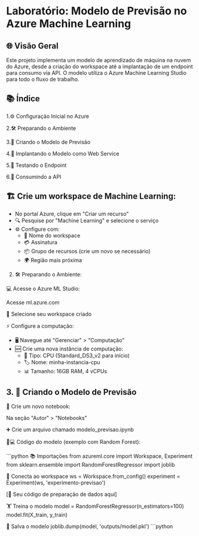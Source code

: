 # Laboratório: Modelo de Previsão no Azure Machine Learning


## 🌐 Visão Geral
Este projeto implementa um modelo de aprendizado de máquina na nuvem do Azure, desde a criação do workspace até a implantação de um endpoint para consumo via API. O modelo utiliza o Azure Machine Learning Studio para todo o fluxo de trabalho.

## 📚 Índice
1.⚙️ Configuração Inicial no Azure

2.🛠️ Preparando o Ambiente

3.🤖 Criando o Modelo de Previsão

4.🚀 Implantando o Modelo como Web Service

5.🧪 Testando o Endpoint

6.🔌 Consumindo a API

## 🏗️ Crie um workspace de Machine Learning:

- No portal Azure, clique em "Criar um recurso"
- 🔍 Pesquise por "Machine Learning" e selecione o serviço
- ⚙️ Configure com:
  * 📛 Nome do workspace
  * 💳 Assinatura
  * 📦 Grupo de recursos (crie um novo se necessário)
  * 🌍 Região mais próxima
 
2. 🛠️ Preparando o Ambiente:

💻 Acesse o Azure ML Studio:

Acesse ml.azure.com

🔑 Selecione seu workspace criado

⚡ Configure a computação:

- 🖥️ Navegue até "Gerenciar" > "Computação"
- 🆕 Crie uma nova instância de computação:
  * 🔧 Tipo: CPU (Standard_DS3_v2 para início)
  * 🏷️ Nome: minha-instancia-cpu
  * 📊 Tamanho: 16GB RAM, 4 vCPUs
 
## 3. 🤖 Criando o Modelo de Previsão
📓 Crie um novo notebook:

Na seção "Autor" > "Notebooks"

➕ Crie um arquivo chamado modelo_previsao.ipynb

👩💻 Código do modelo (exemplo com Random Forest):

´´´python
📚 Importações
from azureml.core import Workspace, Experiment
from sklearn.ensemble import RandomForestRegressor
import joblib

 🔌 Conecta ao workspace
ws = Workspace.from_config()
experiment = Experiment(ws, 'experimento-previsao')

[🔡 Seu código de preparação de dados aqui]

🏋️ Treina o modelo
model = RandomForestRegressor(n_estimators=100)
model.fit(X_train, y_train)

💾 Salva o modelo
joblib.dump(model, 'outputs/model.pkl')
´´´python 



